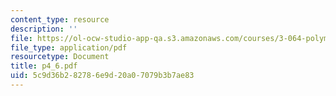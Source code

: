 ```yaml
---
content_type: resource
description: ''
file: https://ol-ocw-studio-app-qa.s3.amazonaws.com/courses/3-064-polymer-engineering-fall-2003/5c9d36b282786e9d20a07079b3b7ae83_p4_6.pdf
file_type: application/pdf
resourcetype: Document
title: p4_6.pdf
uid: 5c9d36b2-8278-6e9d-20a0-7079b3b7ae83
---
```

